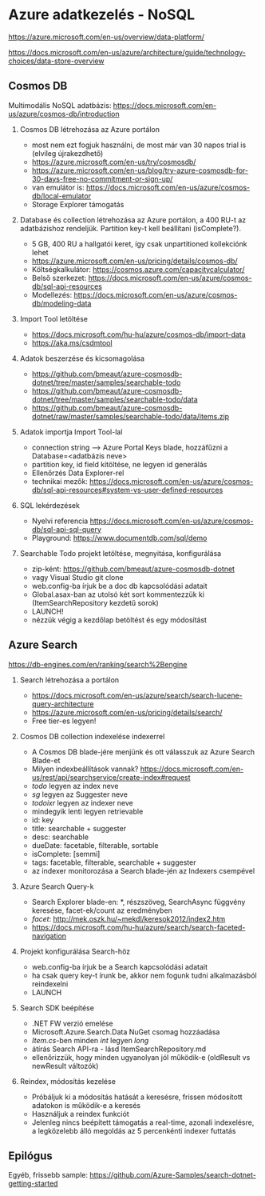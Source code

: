 # Azure adatkezelés - NoSQL
https://azure.microsoft.com/en-us/overview/data-platform/

https://docs.microsoft.com/en-us/azure/architecture/guide/technology-choices/data-store-overview

## Cosmos DB
Multimodális NoSQL adatbázis: https://docs.microsoft.com/en-us/azure/cosmos-db/introduction

1. Cosmos DB létrehozása az Azure portálon
    - most nem ezt fogjuk használni, de most már van 30 napos trial is (elvileg újrakezdhető)
    - https://azure.microsoft.com/en-us/try/cosmosdb/
    - https://azure.microsoft.com/en-us/blog/try-azure-cosmosdb-for-30-days-free-no-commitment-or-sign-up/  
    - van emulátor is: https://docs.microsoft.com/en-us/azure/cosmos-db/local-emulator  
    - Storage Explorer támogatás   

2. Database és collection létrehozása az Azure portálon, a 400 RU-t az adatbázishoz rendeljük. Partition key-t kell beállítani (isComplete?).
    - 5 GB, 400 RU a hallgatói keret, így csak unpartitioned kollekciónk lehet
    - https://azure.microsoft.com/en-us/pricing/details/cosmos-db/
    - Költségkalkulátor: https://cosmos.azure.com/capacitycalculator/
    - Belső szerkezet: https://docs.microsoft.com/en-us/azure/cosmos-db/sql-api-resources
    - Modellezés: https://docs.microsoft.com/en-us/azure/cosmos-db/modeling-data    
    
3. Import Tool letöltése
    - https://docs.microsoft.com/hu-hu/azure/cosmos-db/import-data
    - https://aka.ms/csdmtool

4. Adatok beszerzése és kicsomagolása
    - https://github.com/bmeaut/azure-cosmosdb-dotnet/tree/master/samples/searchable-todo
    - https://github.com/bmeaut/azure-cosmosdb-dotnet/tree/master/samples/searchable-todo/data
    - https://github.com/bmeaut/azure-cosmosdb-dotnet/raw/master/samples/searchable-todo/data/items.zip

5. Adatok importja Import Tool-lal
    - connection string --> Azure Portal Keys blade, hozzáfűzni a Database=<adatbázis neve>
    - partition key, id field kitöltése, ne legyen id generálás
    - Ellenőrzés Data Explorer-rel
    - technikai mezők: https://docs.microsoft.com/en-us/azure/cosmos-db/sql-api-resources#system-vs-user-defined-resources

6. SQL lekérdezések
    - Nyelvi referencia https://docs.microsoft.com/en-us/azure/cosmos-db/sql-api-sql-query
    - Playground: https://www.documentdb.com/sql/demo


7. Searchable Todo projekt letöltése, megnyitása, konfigurálása
    - zip-ként: https://github.com/bmeaut/azure-cosmosdb-dotnet
    - vagy Visual Studio git clone
    - web.config-ba írjuk be a doc db kapcsolódási adatait
    - Global.asax-ban az utolsó két sort kommentezzük ki (ItemSearchRepository kezdetű sorok)
    - LAUNCH!
    - nézzük végig a kezdőlap betöltést és egy módosítást

## Azure Search
https://db-engines.com/en/ranking/search%2Bengine

1. Search létrehozása a portálon
    - https://docs.microsoft.com/en-us/azure/search/search-lucene-query-architecture
    - https://azure.microsoft.com/en-us/pricing/details/search/
    - Free tier-es legyen!

2. Cosmos DB collection indexelése indexerrel
    - A Cosmos DB blade-jére menjünk és ott válasszuk az Azure Search Blade-et
    - Milyen indexbeállítások vannak? https://docs.microsoft.com/en-us/rest/api/searchservice/create-index#request   
    - *todo* legyen az index neve
    - *sg* legyen az Suggester neve
    - *todoixr* legyen az indexer neve
    - mindegyik lenti legyen retrievable
    - id: key
    - title: searchable + suggester
    - desc: searchable
    - dueDate: facetable, filterable, sortable
    - isComplete: [semmi]
    - tags: facetable, filterable, searchable + suggester
    - az indexer monitorozása a Search blade-jén az Indexers csempével

3. Azure Search Query-k
    - Search Explorer blade-en: *, részszöveg, SearchAsync függvény keresése, facet-ek/count az eredményben
    - *facet*: http://mek.oszk.hu/~mekdl/keresok2012/index2.htm
    - https://docs.microsoft.com/hu-hu/azure/search/search-faceted-navigation

4. Projekt konfigurálása Search-höz
    - web.config-ba írjuk be a Search kapcsolódási adatait
    - ha csak query key-t írunk be, akkor nem fogunk tudni alkalmazásból reindexelni
    - LAUNCH

5. Search SDK beépítése
    - .NET FW verzió emelése
    - Microsoft.Azure.Search.Data NuGet csomag hozzáadása
    - *Item.cs*-ben minden *int* legyen *long*
    - átírás Search API-ra - lásd ItemSearchRepository.md
    - ellenőrizzük, hogy minden ugyanolyan jól működik-e (oldResult vs newResult változók)

6. Reindex, módosítás kezelése
    - Próbáljuk ki a módosítás hatását a keresésre, frissen módosított adatokon is működik-e a keresés
    - Használjuk a reindex funkciót
    - Jelenleg nincs beépített támogatás a real-time, azonali indexelésre, a legközelebb álló megoldás az 5 percenkénti indexer futtatás

## Epilógus
Egyéb, frissebb sample: https://github.com/Azure-Samples/search-dotnet-getting-started
